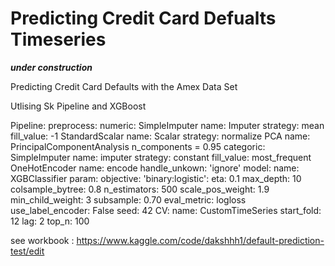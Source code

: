 # Predicting Credit Card Defualts Timeseries

***under construction***

Predicting Credit Card Defaults with the Amex Data Set 

Utlising Sk Pipeline and XGBoost

Pipeline: 
preprocess: 
  numeric: 
    SimpleImputer
      name: Imputer 
      strategy: mean 
      fill_value: -1
    StandardScalar 
      name: Scalar
      strategy: normalize
    PCA 
      name: PrincipalComponentAnalysis
      n_components = 0.95
  categoric:
    SimpleImputer 
      name: imputer 
      strategy: constant 
      fill_value: most_frequent
    OneHotEncoder
      name: encode
      handle_unkown: 'ignore'
model: 
  name: XGBClassifier 
  param: 
    objective: 'binary:logistic': 
    eta: 0.1
    max_depth: 10
    colsample_bytree: 0.8
    n_estimators: 500
    scale_pos_weight: 1.9 
    min_child_weight: 3
    subsample: 0.70
    eval_metric: logloss
    use_label_encoder: False
    seed: 42
CV:
  name: CustomTimeSeries
  start_fold: 12
  lag: 2
  top_n: 100

see workbook : https://www.kaggle.com/code/dakshhh1/default-prediction-test/edit
